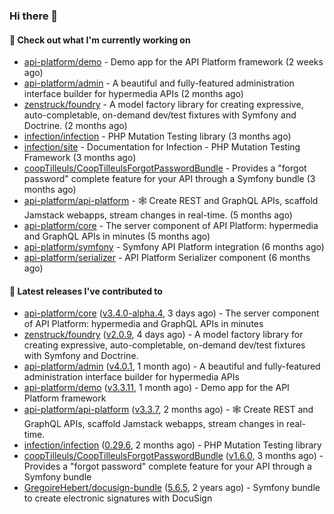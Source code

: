 ### Hi there 👋

#### 👷 Check out what I'm currently working on

- [api-platform/demo](https://github.com/api-platform/demo) - Demo app for the API Platform framework (2 weeks ago)
- [api-platform/admin](https://github.com/api-platform/admin) - A beautiful and fully-featured administration interface builder for hypermedia APIs (2 months ago)
- [zenstruck/foundry](https://github.com/zenstruck/foundry) - A model factory library for creating expressive, auto-completable, on-demand dev/test fixtures with Symfony and Doctrine. (2 months ago)
- [infection/infection](https://github.com/infection/infection) - PHP Mutation Testing library (3 months ago)
- [infection/site](https://github.com/infection/site) - Documentation for Infection - PHP Mutation Testing Framework (3 months ago)
- [coopTilleuls/CoopTilleulsForgotPasswordBundle](https://github.com/coopTilleuls/CoopTilleulsForgotPasswordBundle) - Provides a &#34;forgot password&#34; complete feature for your API through a Symfony bundle (3 months ago)
- [api-platform/api-platform](https://github.com/api-platform/api-platform) - 🕸️ Create REST and GraphQL APIs, scaffold Jamstack webapps, stream changes in real-time. (5 months ago)
- [api-platform/core](https://github.com/api-platform/core) - The server component of API Platform: hypermedia and GraphQL APIs in minutes (5 months ago)
- [api-platform/symfony](https://github.com/api-platform/symfony) - Symfony API Platform integration (6 months ago)
- [api-platform/serializer](https://github.com/api-platform/serializer) - API Platform Serializer component (6 months ago)

#### 🔭 Latest releases I've contributed to

- [api-platform/core](https://github.com/api-platform/core) ([v3.4.0-alpha.4](https://github.com/api-platform/core/releases/tag/v3.4.0-alpha.4), 3 days ago) - The server component of API Platform: hypermedia and GraphQL APIs in minutes
- [zenstruck/foundry](https://github.com/zenstruck/foundry) ([v2.0.9](https://github.com/zenstruck/foundry/releases/tag/v2.0.9), 4 days ago) - A model factory library for creating expressive, auto-completable, on-demand dev/test fixtures with Symfony and Doctrine.
- [api-platform/admin](https://github.com/api-platform/admin) ([v4.0.1](https://github.com/api-platform/admin/releases/tag/v4.0.1), 1 month ago) - A beautiful and fully-featured administration interface builder for hypermedia APIs
- [api-platform/demo](https://github.com/api-platform/demo) ([v3.3.11](https://github.com/api-platform/demo/releases/tag/v3.3.11), 1 month ago) - Demo app for the API Platform framework
- [api-platform/api-platform](https://github.com/api-platform/api-platform) ([v3.3.7](https://github.com/api-platform/api-platform/releases/tag/v3.3.7), 2 months ago) - 🕸️ Create REST and GraphQL APIs, scaffold Jamstack webapps, stream changes in real-time.
- [infection/infection](https://github.com/infection/infection) ([0.29.6](https://github.com/infection/infection/releases/tag/0.29.6), 2 months ago) - PHP Mutation Testing library
- [coopTilleuls/CoopTilleulsForgotPasswordBundle](https://github.com/coopTilleuls/CoopTilleulsForgotPasswordBundle) ([v1.6.0](https://github.com/coopTilleuls/CoopTilleulsForgotPasswordBundle/releases/tag/v1.6.0), 3 months ago) - Provides a &#34;forgot password&#34; complete feature for your API through a Symfony bundle
- [GregoireHebert/docusign-bundle](https://github.com/GregoireHebert/docusign-bundle) ([5.6.5](https://github.com/GregoireHebert/docusign-bundle/releases/tag/5.6.5), 2 years ago) - Symfony bundle to create electronic signatures with DocuSign

